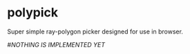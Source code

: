 # polypick

Super simple ray-polygon picker designed for use in browser.

#*NOTHING IS IMPLEMENTED YET*
